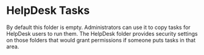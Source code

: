 [title]: # (HelpDesk Tasks)
[tags]: # (default)
[priority]: # (3)
# HelpDesk Tasks

By default this folder is empty. Administrators can use it to copy tasks for HelpDesk users to run them. The HelpDesk folder provides security settings on those folders that would grant permissions if someone puts tasks in that area.
<!-- follow up -->